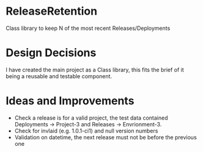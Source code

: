 # ReleaseRetention
Class library to keep N of the most recent Releases/Deployments

# Design Decisions

I have created the main project as a Class library, this fits the brief of it being a reusable and testable component.

# Ideas and Improvements

* Check a release is for a valid project, the test data contained Deployments -> Project-3 and Releases -> Envrionment-3.
* Check for invlaid (e.g. 1.0.1-ci1) and null version numbers
* Validation on datetime, the next release must not be before the previous one

